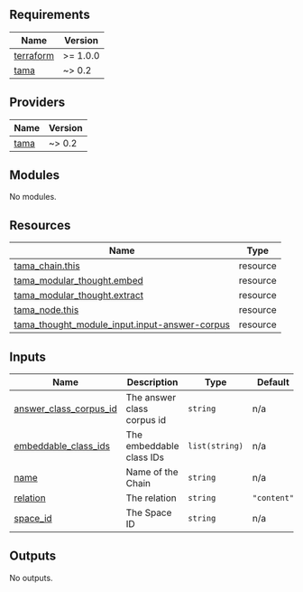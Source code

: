 <!-- BEGIN_TF_DOCS -->
## Requirements

| Name | Version |
|------|---------|
| <a name="requirement_terraform"></a> [terraform](#requirement\_terraform) | >= 1.0.0 |
| <a name="requirement_tama"></a> [tama](#requirement\_tama) | ~> 0.2 |

## Providers

| Name | Version |
|------|---------|
| <a name="provider_tama"></a> [tama](#provider\_tama) | ~> 0.2 |

## Modules

No modules.

## Resources

| Name | Type |
|------|------|
| [tama_chain.this](https://registry.terraform.io/providers/upmaru/tama/latest/docs/resources/chain) | resource |
| [tama_modular_thought.embed](https://registry.terraform.io/providers/upmaru/tama/latest/docs/resources/modular_thought) | resource |
| [tama_modular_thought.extract](https://registry.terraform.io/providers/upmaru/tama/latest/docs/resources/modular_thought) | resource |
| [tama_node.this](https://registry.terraform.io/providers/upmaru/tama/latest/docs/resources/node) | resource |
| [tama_thought_module_input.input-answer-corpus](https://registry.terraform.io/providers/upmaru/tama/latest/docs/resources/thought_module_input) | resource |

## Inputs

| Name | Description | Type | Default | Required |
|------|-------------|------|---------|:--------:|
| <a name="input_answer_class_corpus_id"></a> [answer\_class\_corpus\_id](#input\_answer\_class\_corpus\_id) | The answer class corpus id | `string` | n/a | yes |
| <a name="input_embeddable_class_ids"></a> [embeddable\_class\_ids](#input\_embeddable\_class\_ids) | The embeddable class IDs | `list(string)` | n/a | yes |
| <a name="input_name"></a> [name](#input\_name) | Name of the Chain | `string` | n/a | yes |
| <a name="input_relation"></a> [relation](#input\_relation) | The relation | `string` | `"content"` | no |
| <a name="input_space_id"></a> [space\_id](#input\_space\_id) | The Space ID | `string` | n/a | yes |

## Outputs

No outputs.
<!-- END_TF_DOCS -->